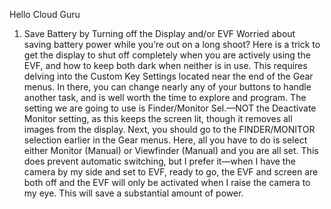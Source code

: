Hello Cloud Guru

1. Save Battery by Turning off the Display and/or EVF
Worried about saving battery power while you’re out on a long shoot? Here is a trick to get the display to shut off completely when you are actively using the EVF, and how to keep both dark when neither is in use. This requires delving into the Custom Key Settings located near the end of the Gear menus. In there, you can change nearly any of your buttons to handle another task, and is well worth the time to explore and program. The setting we are going to use is Finder/Monitor Sel.—NOT the Deactivate Monitor setting, as this keeps the screen lit, though it removes all images from the display. Next, you should go to the FINDER/MONITOR selection earlier in the Gear menus. Here, all you have to do is select either Monitor (Manual) or Viewfinder (Manual) and you are all set. This does prevent automatic switching, but I prefer it—when I have the camera by my side and set to EVF, ready to go, the EVF and screen are both off and the EVF will only be activated when I raise the camera to my eye. This will save a substantial amount of power.
